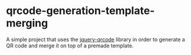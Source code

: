 # qrcode-generation-template-merging

A simple project that uses the [jquery-qrcode](https://github.com/jeromeetienne/jquery-qrcode) library in order to generate a QR code and merge it on top of a premade template.